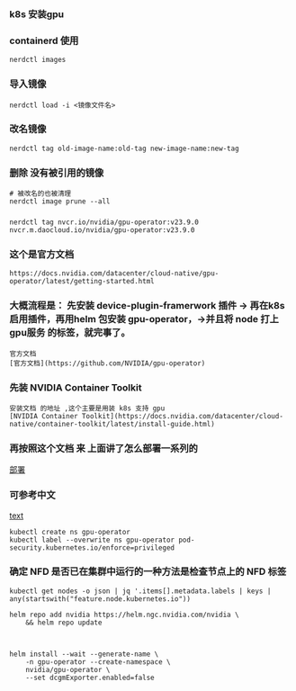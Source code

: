 ### k8s 安装gpu
### containerd 使用
```
nerdctl images 
```
### 导入镜像
```
nerdctl load -i <镜像文件名>

```
### 改名镜像
```
nerdctl tag old-image-name:old-tag new-image-name:new-tag
```
### 删除 没有被引用的镜像
```
# 被改名的也被清理
nerdctl image prune --all
```
###
```
nerdctl tag nvcr.io/nvidia/gpu-operator:v23.9.0 nvcr.m.daocloud.io/nvidia/gpu-operator:v23.9.0
```
### 这个是官方文档 
```
https://docs.nvidia.com/datacenter/cloud-native/gpu-operator/latest/getting-started.html
```

### 大概流程是： 先安装 device-plugin-framerwork 插件 -> 再在k8s 启用插件，再用helm 包安装 gpu-operator，->并且将 node 打上 gpu服务 的标签，就完事了。
```
官方文档 
[官方文档](https://github.com/NVIDIA/gpu-operator)
```
### 先装 NVIDIA Container Toolkit
```
安装文档 的地址 ,这个主要是用装 k8s 支持 gpu
[NVIDIA Container Toolkit](https://docs.nvidia.com/datacenter/cloud-native/container-toolkit/latest/install-guide.html)
```

### 再按照这个文档 来 上面讲了怎么部署一系列的
[部署](https://docs.nvidia.com/datacenter/cloud-native/gpu-operator/latest/getting-started.html)

### 可参考中文 

[text](https://www.lixueduan.com/posts/ai/02-gpu-operator/)

```
kubectl create ns gpu-operator
kubectl label --overwrite ns gpu-operator pod-security.kubernetes.io/enforce=privileged
```
### 确定 NFD 是否已在集群中运行的一种方法是检查节点上的 NFD 标签
```
kubectl get nodes -o json | jq '.items[].metadata.labels | keys | any(startswith("feature.node.kubernetes.io"))
```

```
helm repo add nvidia https://helm.ngc.nvidia.com/nvidia \
    && helm repo update



helm install --wait --generate-name \
    -n gpu-operator --create-namespace \
    nvidia/gpu-operator \
    --set dcgmExporter.enabled=false    
```